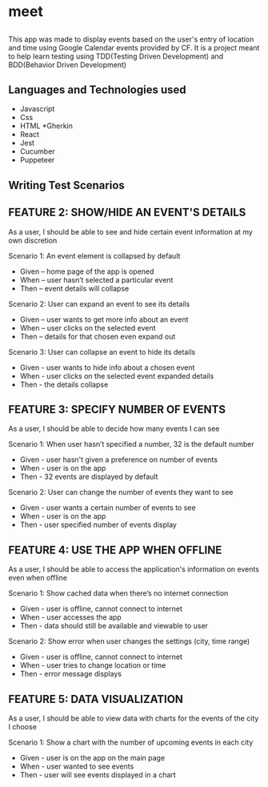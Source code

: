 # meet

## 

This app was made to display events based on the user's entry of location and time using Google Calendar events provided by CF. It is a project meant to help learn testing using TDD(Testing Driven Development) and BDD(Behavior Driven Development)

## Languages and Technologies used
* Javascript
* Css
* HTML
*Gherkin
* React
* Jest
* Cucumber
* Puppeteer

## Writing Test Scenarios

## FEATURE 2: SHOW/HIDE AN EVENT'S DETAILS

As a user, I should be able to see and hide certain event information at my own discretion

Scenario 1: An event element is collapsed by default

* Given – home page of the app is opened
* When – user hasn’t selected a particular event
* Then – event details will collapse

Scenario 2: User can expand an event to see its details

* Given – user wants to get more info about an event
* When – user clicks on the selected event
* Then – details for that chosen even expand out

Scenario 3: User can collapse an event to hide its details

* Given - user wants to hide info about a chosen event
* When - user clicks on the selected event expanded details
* Then - the details collapse


## FEATURE 3: SPECIFY NUMBER OF EVENTS

As a user, I should be able to decide how many events I can see

Scenario 1: When user hasn’t specified a number, 32 is the default number

* Given - user hasn't given a preference on number of events
* When - user is on the app
* Then - 32 events are displayed by default

Scenario 2: User can change the number of events they want to see

* Given - user wants a certain number of events to see
* When - user is on the app
* Then - user specified number of events display


## FEATURE 4: USE THE APP WHEN OFFLINE

As a user, I should be able to access the application's information on events even when offline

Scenario 1: Show cached data when there’s no internet connection

* Given - user is offline, cannot connect to internet
* When - user accesses the app
* Then - data should still be available and viewable to user

Scenario 2: Show error when user changes the settings (city, time range)

* Given - user is offline, cannot connect to internet
* When - user tries to change location or time
* Then - error message displays

## FEATURE 5: DATA VISUALIZATION

As a user, I should be able to view data with charts for the events of the city I choose

Scenario 1: Show a chart with the number of upcoming events in each city

* Given - user is on the app on the main page
* When - user wanted to see events
* Then - user will see events displayed in a chart
